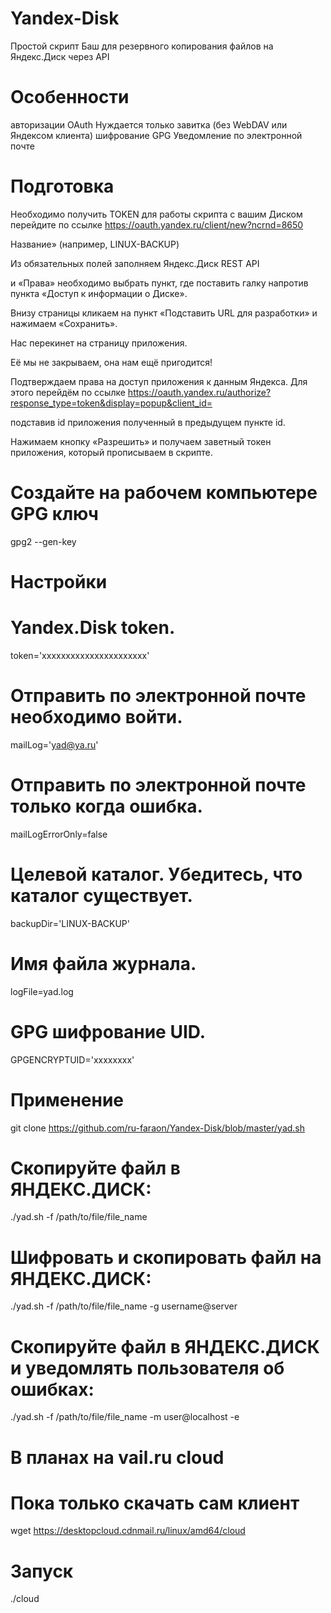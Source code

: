 # Yandex-Disk
Простой скрипт Баш для резервного копирования файлов на Яндекс.Диск через API

# Особенности
авторизации OAuth
Нуждается только завитка (без WebDAV или Яндексом клиента)
шифрование GPG
Уведомление по электронной почте

# Подготовка
Необходимо получить TOKEN для работы скрипта с вашим Диском перейдите по ссылке
https://oauth.yandex.ru/client/new?ncrnd=8650

Название» (например, LINUX-BACKUP)

Из обязательных полей заполняем  Яндекс.Диск REST API

и «Права» необходимо выбрать пункт, где поставить галку напротив пункта «Доступ к информации о Диске».

Внизу страницы кликаем на пункт «Подставить URL для разработки» и нажимаем «Сохранить».

Нас перекинет на страницу приложения.

Её мы не закрываем, она нам ещё пригодится!

Подтверждаем права на доступ приложения к данным Яндекса. Для этого перейдём по ссылке
https://oauth.yandex.ru/authorize?response_type=token&display=popup&client_id=

подставив id приложения полученный в предыдущем пункте id.

Нажимаем кнопку «Разрешить» и получаем заветный токен приложения, который прописываем в скрипте.

# Создайте на рабочем компьютере GPG ключ
gpg2 --gen-key

# Настройки

# Yandex.Disk token.
token='xxxxxxxxxxxxxxxxxxxxxx'

# Отправить по электронной почте необходимо войти.
mailLog='yad@ya.ru'

# Отправить по электронной почте только когда ошибка.
mailLogErrorOnly=false

# Целевой каталог. Убедитесь, что каталог существует.
backupDir='LINUX-BACKUP'

# Имя файла журнала.
logFile=yad.log

# GPG шифрование UID.
GPGENCRYPTUID='xxxxxxxx'

# Применение
git clone https://github.com/ru-faraon/Yandex-Disk/blob/master/yad.sh

# Скопируйте файл в ЯНДЕКС.ДИСК:
./yad.sh -f /path/to/file/file_name

# Шифровать и скопировать файл на ЯНДЕКС.ДИСК:
./yad.sh -f /path/to/file/file_name -g username@server

# Скопируйте файл в ЯНДЕКС.ДИСК и уведомлять пользователя об ошибках:
./yad.sh -f /path/to/file/file_name -m user@localhost -e

# В планах на vail.ru cloud
# Пока только скачать сам клиент
wget https://desktopcloud.cdnmail.ru/linux/amd64/cloud
# Запуск
./cloud
